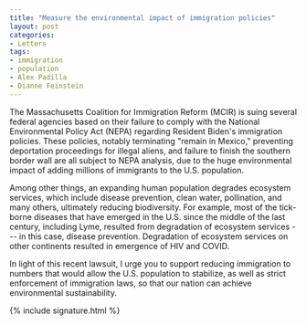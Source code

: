```yaml
---
title: "Measure the environmental impact of immigration policies"
layout: post
categories:
- Letters
tags:
- immigration
- population
- Alex Padilla
- Dianne Feinstein
---
```


The Massachusetts Coalition for Immigration Reform (MCIR) is suing several federal agencies based on their failure to comply with the National Environmental Policy Act (NEPA) regarding Resident Biden's immigration policies. These policies, notably terminating "remain in Mexico," preventing deportation proceedings for illegal aliens, and failure to finish the southern border wall are all subject to NEPA analysis, due to the huge environmental impact of adding millions of immigrants to the U.S. population.

Among other things, an expanding human population degrades ecosystem services, which include disease prevention, clean water, pollination, and many others, ultimately reducing biodiversity. For example, most of the tick-borne diseases that have emerged in the U.S. since the middle of the last century, including Lyme, resulted from degradation of ecosystem services --- in this case, disease prevention. Degradation of ecosystem services on other continents resulted in emergence of HIV and COVID.

In light of this recent lawsuit, I urge you to support reducing immigration to numbers that would allow the U.S. population to stabilize, as well as strict enforcement of immigration laws, so that our nation can achieve environmental sustainability.

{% include signature.html %}
